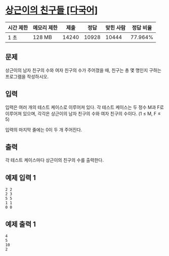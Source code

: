 # [상근이의 친구들 [다국어]](https://www.acmicpc.net/problem/5717)

| 시간 제한 | 메모리 제한 | 제출 | 정답 | 맞힌 사람 | 정답 비율 |
| --- | --- | --- | --- | --- | --- |
| 1 초 | 128 MB | 14240 | 10928 | 10444 | 77.964% |

## 문제

상근이의 남자 친구의 수와 여자 친구의 수가 주어졌을 때, 친구는 총 몇 명인지 구하는 프로그램을 작성하시오.

## 입력

입력은 여러 개의 테스트 케이스로 이루어져 있다. 각 테스트 케이스는 두 정수 M과 F로 이루어져 있으며, 각각은 상근이의 남자 친구의 수와 여자 친구의 수이다. (1 ≤ M, F ≤ 5)

입력의 마지막 줄에는 0이 두 개 주어진다.

## 출력

각 테스트 케이스마다 상근이의 친구의 수를 출력한다.

## 예제 입력 1

```
2 2
2 3
5 5
1 1
0 0

```

## 예제 출력 1

```
4
5
10
2
```
